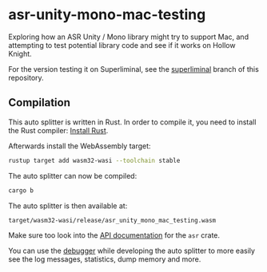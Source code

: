 # asr-unity-mono-mac-testing

Exploring how an ASR Unity / Mono library might try to support
Mac, and attempting to test potential library code and see
if it works on Hollow Knight.

For the version testing it on Superliminal, see the
[superliminal](https://github.com/AlexKnauth/asr-unity-mono-mac-testing/tree/superliminal)
branch of this repository.

## Compilation

This auto splitter is written in Rust. In order to compile it, you need to
install the Rust compiler: [Install Rust](https://www.rust-lang.org/tools/install).

Afterwards install the WebAssembly target:
```sh
rustup target add wasm32-wasi --toolchain stable
```

The auto splitter can now be compiled:
```sh
cargo b
```

The auto splitter is then available at:
```
target/wasm32-wasi/release/asr_unity_mono_mac_testing.wasm
```

Make sure too look into the [API documentation](https://livesplit.org/asr/asr/) for the `asr` crate.

You can use the [debugger](https://github.com/CryZe/asr-debugger) while
developing the auto splitter to more easily see the log messages, statistics,
dump memory and more.
